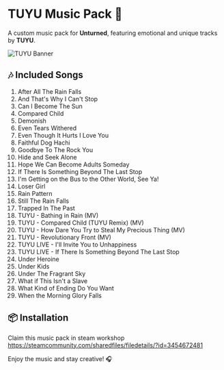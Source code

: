 # TUYU Music Pack 🎵

A custom music pack for **Unturned**, featuring emotional and unique tracks by **TUYU**.

![TUYU Banner](https://i.imgur.com/3f7SwHG.png)

## 🎶 Included Songs

1. After All The Rain Falls  
2. And That's Why I Can't Stop  
3. Can I Become The Sun  
4. Compared Child  
5. Demonish  
6. Even Tears Withered  
7. Even Though It Hurts I Love You  
8. Faithful Dog Hachi  
9. Goodbye To The Rock You  
10. Hide and Seek Alone  
11. Hope We Can Become Adults Someday  
12. If There Is Something Beyond The Last Stop  
13. I'm Getting on the Bus to the Other World, See Ya!  
14. Loser Girl  
15. Rain Pattern  
16. Still The Rain Falls  
17. Trapped In The Past  
18. TUYU - Bathing in Rain (MV)  
19. TUYU - Compared Child (TUYU Remix) (MV)  
20. TUYU - How Dare You Try to Steal My Precious Thing (MV)  
21. TUYU - Revolutionary Front (MV)  
22. TUYU LIVE - I'll Invite You to Unhappiness  
23. TUYU LIVE - If There Is Something Beyond The Last Stop  
24. Under Heroine  
25. Under Kids  
26. Under The Fragrant Sky  
27. What if This Isn't a Slave  
28. What Kind of Ending Do You Want  
29. When the Morning Glory Falls  

## 📦 Installation

Claim this music pack in steam workshop
https://steamcommunity.com/sharedfiles/filedetails/?id=3454672481

Enjoy the music and stay creative! 🎧

